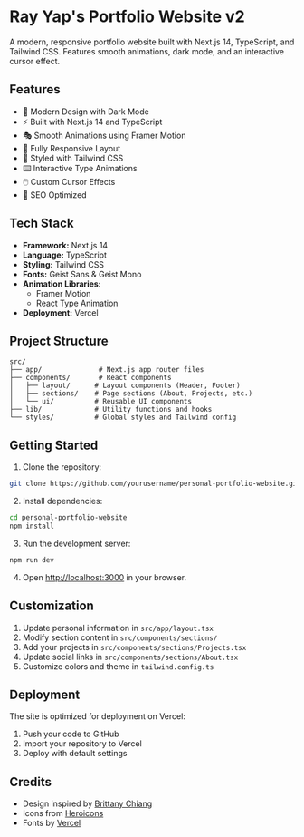 # Ray Yap's Portfolio Website v2

A modern, responsive portfolio website built with Next.js 14, TypeScript, and Tailwind CSS. Features smooth animations, dark mode, and an interactive cursor effect.

## Features

- 🎨 Modern Design with Dark Mode
- ⚡ Built with Next.js 14 and TypeScript
- 🎭 Smooth Animations using Framer Motion
- 📱 Fully Responsive Layout
- 💅 Styled with Tailwind CSS
- ⌨️ Interactive Type Animations
- 🖱️ Custom Cursor Effects
- 🎯 SEO Optimized

## Tech Stack

- **Framework:** Next.js 14
- **Language:** TypeScript
- **Styling:** Tailwind CSS
- **Fonts:** Geist Sans & Geist Mono
- **Animation Libraries:**
  - Framer Motion
  - React Type Animation
- **Deployment:** Vercel

## Project Structure

```
src/
├── app/              # Next.js app router files
├── components/       # React components
│   ├── layout/      # Layout components (Header, Footer)
│   ├── sections/    # Page sections (About, Projects, etc.)
│   └── ui/          # Reusable UI components
├── lib/             # Utility functions and hooks
└── styles/          # Global styles and Tailwind config
```

## Getting Started

1. Clone the repository:
```bash
git clone https://github.com/yourusername/personal-portfolio-website.git
```

2. Install dependencies:
```bash
cd personal-portfolio-website
npm install
```

3. Run the development server:
```bash
npm run dev
```

4. Open [http://localhost:3000](http://localhost:3000) in your browser.

## Customization

1. Update personal information in `src/app/layout.tsx`
2. Modify section content in `src/components/sections/`
3. Add your projects in `src/components/sections/Projects.tsx`
4. Update social links in `src/components/sections/About.tsx`
5. Customize colors and theme in `tailwind.config.ts`

## Deployment

The site is optimized for deployment on Vercel:

1. Push your code to GitHub
2. Import your repository to Vercel
3. Deploy with default settings

## Credits

- Design inspired by [Brittany Chiang](https://brittanychiang.com)
- Icons from [Heroicons](https://heroicons.com)
- Fonts by [Vercel](https://vercel.com/font)
